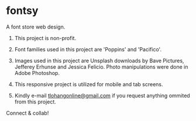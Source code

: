 # fontsy
A font store web design.

1. This project is non-profit.
2. Font families used in this project are 'Poppins' and 'Pacifico'.
3. Images used in this project are Unsplash downloads by Bave Pictures, Jefferey Erhunse and Jessica Felicio. Photo manipulations were done in Adobe Photoshop.

4. This responsive project is utilized for mobile and tab screens.
5. Kindly e-mail tlohangonline@gmail.com if you request anything ommited from this project.

Connect & collab!
